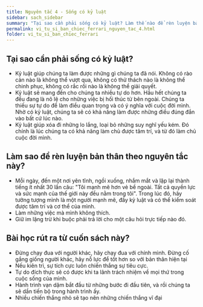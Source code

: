 ```yaml
---
title: Nguyên tắc 4 - Sống có kỷ luật
sidebar: sach_sidebar
summary: "Tại sao cần phải sống có kỷ luật? Làm thế nào để rèn luyện bản thân theo nguyên tắc này? Những bài học rút ra từ cuốn sách là gì?"
permalink: vi_tu_si_ban_chiec_ferrari_nguyen_tac_4.html
folder: vi_tu_si_ban_chiec_ferrari
---
```



## Tại sao cần phải sống có kỷ luật?

- Kỷ luật giúp chúng ta làm được những gì chúng ta đã nói. Không có rào cản nào là không thể vượt qua, không có thử thách nào là không thể chinh phục, không có rắc rồi nào là không thể giải quyết.
- Kỷ luật sẽ mang đến cho chúng ta nhiều tự do hơn. Hầu hết chúng ta đều đang là nô lệ cho những việc bị hối thúc từ bên ngoài. Chúng ta thiếu sự tự do để làm điều quan trọng và có ý nghĩa với cuộc đời mình. Nhờ có kỷ luật, chúng ta sẽ có khả năng làm được những điều đúng đắn vào bất cứ lúc nào.
- Kỷ luật giúp xóa đi những lo lắng, loại bỏ những suy nghĩ yếu kém. Đó chính là lúc chúng ta có khả năng làm chủ được tâm trí, và từ đó làm chủ cuộc đời mình.


## Làm sao để rèn luyện bản thân theo nguyên tắc này?

- Mỗi ngày, đến một nơi yên tĩnh, ngồi xuống, nhắm mắt và lặp lại thành tiếng ít nhất 30 lần câu: "Tôi mạnh mẽ hơn vẻ bề ngoài. Tất cả quyền lực và sức mạnh của thế giới này đều nằm trong tôi". Trong lúc đó, hãy tưởng tượng mình là một người mạnh mẽ, đầy kỷ luật và có thể kiểm soát được tâm trí và cơ thể của mình.
- Làm những việc mà mình không thích.
- Giữ im lặng trừ khi buộc phải trả lời cho một câu hỏi trực tiếp nào đó.

## Bài học rút ra từ cuốn sách này?

- Đừng chạy đua với người khác, hãy chạy đua với chính mình. Đừng cố gắng giống người khác, hãy nỗ lực để tốt hơn so với bản thân hiện tại
- Nếu kiên trì, sự tích cực luôn chiến thắng sự tiêu cực.
- Tự do đích thực sẽ có được khi ta lãnh trách nhiệm về mọi thứ trong cuộc sống của mình.
- Hành trình vạn dặm bắt đầu từ những bước đi đầu tiên, và rồi chúng ta sẽ dần tiến bộ trong hành trình ấy.
- Nhiều chiến thắng nhỏ sẽ tạo nên những chiến thắng vĩ đại

